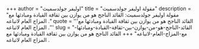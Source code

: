 +++
author = "اوليفر جولدسميث"
title = "مقولة اوليفر جولدسميث"
description = "مقولة اوليفر جولدسميث: القائد الناجح هو من يوازن بين ثقافة القيادة ومبادئها مع المزاج العام لاتباعه ."
quote = '''القائد الناجح هو من يوازن بين ثقافة القيادة ومبادئها مع المزاج العام لاتباعه .'''
slug = "القائد-الناجح-هو-من-يوازن-بين-ثقافة-القيادة-ومبادئها-مع-المزاج-العام-لاتباعه"
+++
القائد الناجح هو من يوازن بين ثقافة القيادة ومبادئها مع المزاج العام لاتباعه .
